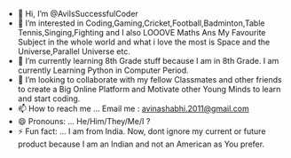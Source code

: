 - 👋 Hi, I’m @AviIsSuccessfulCoder
- 👀 I’m interested in Coding,Gaming,Cricket,Football,Badminton,Table Tennis,Singing,Fighting and I also LOOOVE Maths Ans My Favourite Subject in the whole world and what i love the most is Space and the Universe,Parallel Universe etc.
- 🌱 I’m currently learning 8th Grade stuff because I am in 8th Grade. I am currently Learning Python in Computer Period.
- 💞️ I’m looking to collaborate with my fellow Classmates and other friends to create a Big Online Platform and Motivate other Young Minds to learn and start coding.
- 📫 How to reach me ... Email me : avinashabhi.2011@gmail.com
- 😄 Pronouns: ... He/Him/They/Me/I ?
- ⚡ Fun fact: ... I am from India. Now, dont ignore my current or future product because I am an Indian and not an American as You prefer.

<!---
AviIsSuccessfulCoder/AviIsSuccessfulCoder is a ✨ special ✨ repository because its `README.md` (this file) appears on your GitHub profile.
You can click the Preview link to take a look at your changes.
--->
